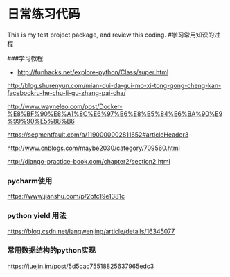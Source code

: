 # 日常练习代码
This is my test project package, and review this coding.
#学习常用知识的过程

###学习教程:
* http://funhacks.net/explore-python/Class/super.html

http://blog.shurenyun.com/mian-dui-da-gui-mo-xi-tong-gong-cheng-kan-facebookru-he-chu-li-gu-zhang-pai-cha/

http://www.wayneleo.com/post/Docker-%E8%BF%90%E8%A1%8C%E6%97%B6%E8%B5%84%E6%BA%90%E9%99%90%E5%88%B6

https://segmentfault.com/a/1190000002811652#articleHeader3

http://www.cnblogs.com/maybe2030/category/709560.html

http://django-practice-book.com/chapter2/section2.html

### pycharm使用
https://www.jianshu.com/p/2bfc19e1381c

### python yield 用法
https://blog.csdn.net/langwenjing/article/details/16345077

### 常用数据结构的python实现
https://juejin.im/post/5d5cac75518825637965edc3
